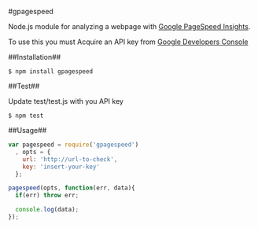 #gpagespeed

Node.js module for analyzing a webpage with [Google PageSpeed Insights](https://developers.google.com/speed/docs/insights/v1/getting_started).

To use this you must Acquire an API key from [Google Developers Console](https://console.developers.google.com/)

##Installation##
```
$ npm install gpagespeed
```

##Test##

Update test/test.js with you API key

```
$ npm test
```

##Usage##

```javascript
var pagespeed = require('gpagespeed')
  , opts = {
    url: 'http://url-to-check',
    key: 'insert-your-key'
  };

pagespeed(opts, function(err, data){
  if(err) throw err;

  console.log(data);
});
```
